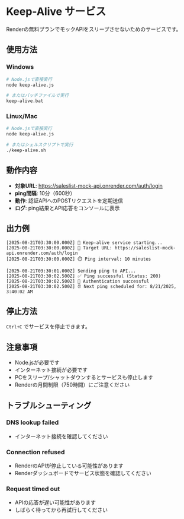 # Keep-Alive サービス

Renderの無料プランでモックAPIをスリープさせないためのサービスです。

## 使用方法

### Windows
```bash
# Node.jsで直接実行
node keep-alive.js

# またはバッチファイルで実行
keep-alive.bat
```

### Linux/Mac
```bash
# Node.jsで直接実行
node keep-alive.js

# またはシェルスクリプトで実行
./keep-alive.sh
```

## 動作内容

- **対象URL**: https://saleslist-mock-api.onrender.com/auth/login
- **ping間隔**: 10分（600秒）
- **動作**: 認証APIへのPOSTリクエストを定期送信
- **ログ**: ping結果とAPI応答をコンソールに表示

## 出力例

```
[2025-08-21T03:30:00.000Z] 🚀 Keep-alive service starting...
[2025-08-21T03:30:00.000Z] 🎯 Target URL: https://saleslist-mock-api.onrender.com/auth/login
[2025-08-21T03:30:00.000Z] ⏱️ Ping interval: 10 minutes

[2025-08-21T03:30:01.000Z] Sending ping to API...
[2025-08-21T03:30:02.500Z] ✅ Ping successful (Status: 200)
[2025-08-21T03:30:02.500Z] 🔐 Authentication successful
[2025-08-21T03:30:02.500Z] ⏰ Next ping scheduled for: 8/21/2025, 3:40:02 AM
```

## 停止方法

`Ctrl+C` でサービスを停止できます。

## 注意事項

- Node.jsが必要です
- インターネット接続が必要です
- PCをスリープ/シャットダウンするとサービスも停止します
- Renderの月間制限（750時間）にご注意ください

## トラブルシューティング

### DNS lookup failed
- インターネット接続を確認してください

### Connection refused
- RenderのAPIが停止している可能性があります
- Renderダッシュボードでサービス状態を確認してください

### Request timed out
- APIの応答が遅い可能性があります
- しばらく待ってから再試行してください